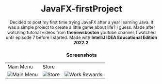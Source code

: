 <h1 style="text-align: center;">JavaFX-firstProject</h1>

<p style="text-align: center;">Decided to post my first time trying JavaFX after a year learning Java.
It was a simple project to create a little game about life? I guess.
Made after watching tutorial videos from <strong>thenewsboston</strong> youtube channel, I watched until episode 7 before I started.
Made with <strong>IntelliJ IDEA Educational Edition 2022.2</strong>.</p>

<h3 style="text-align: center;">Screenshots</h3>
<div style="align: center;">
    <table>
        <tr>
            <td>Main Menu</td>
            <td>Store</td>
        </tr>
        <tr>
            <td><img src="https://github.com/deveju/JavaFX-firstProject/assets/117952692/10a17e72-1beb-4724-b4ed-45ed51aa3af2" alt="Main Menu"></td>
            <td><img src="https://github.com/deveju/JavaFX-firstProject/assets/117952692/56d59cd8-a95f-41a4-8a76-80d00797bac7" alt="Store"></td>
            <td><img src="https://github.com/deveju/JavaFX-firstProject/assets/117952692/e518e751-48a3-493b-88c2-667e006f5fb8" alt="Work Rewards"></td>
        </tr>
    </table>
</div>

